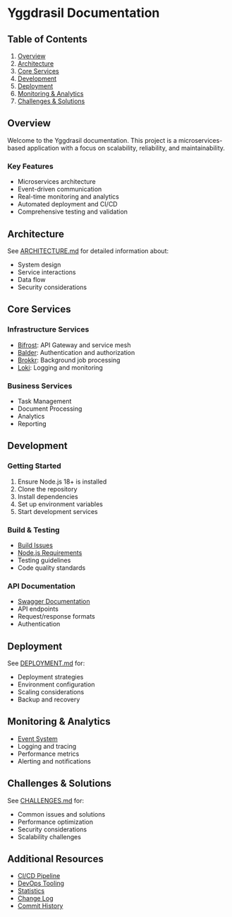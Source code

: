 # Yggdrasil Documentation

## Table of Contents
1. [Overview](#overview)
2. [Architecture](#architecture)
3. [Core Services](#core-services)
4. [Development](#development)
5. [Deployment](#deployment)
6. [Monitoring & Analytics](#monitoring--analytics)
7. [Challenges & Solutions](#challenges--solutions)

## Overview
Welcome to the Yggdrasil documentation. This project is a microservices-based application with a focus on scalability, reliability, and maintainability.

### Key Features
- Microservices architecture
- Event-driven communication
- Real-time monitoring and analytics
- Automated deployment and CI/CD
- Comprehensive testing and validation

## Architecture
See [ARCHITECTURE.md](./ARCHITECTURE.md) for detailed information about:
- System design
- Service interactions
- Data flow
- Security considerations

## Core Services

### Infrastructure Services
- [Bifrost](./BIFROST.md): API Gateway and service mesh
- [Balder](./BALDER.md): Authentication and authorization
- [Brokkr](./BROKKR.md): Background job processing
- [Loki](./LOKI.md): Logging and monitoring

### Business Services
- Task Management
- Document Processing
- Analytics
- Reporting

## Development

### Getting Started
1. Ensure Node.js 18+ is installed
2. Clone the repository
3. Install dependencies
4. Set up environment variables
5. Start development services

### Build & Testing
- [Build Issues](./COMMON_BUILD_ISSUES.md)
- [Node.js Requirements](./node-version-requirements.md)
- Testing guidelines
- Code quality standards

### API Documentation
- [Swagger Documentation](./SWAGGER.md)
- API endpoints
- Request/response formats
- Authentication

## Deployment
See [DEPLOYMENT.md](./DEPLOYMENT.md) for:
- Deployment strategies
- Environment configuration
- Scaling considerations
- Backup and recovery

## Monitoring & Analytics
- [Event System](./EVENT_SYSTEM.md)
- Logging and tracing
- Performance metrics
- Alerting and notifications

## Challenges & Solutions
See [CHALLENGES.md](./CHALLENGES.md) for:
- Common issues and solutions
- Performance optimization
- Security considerations
- Scalability challenges

## Additional Resources
- [CI/CD Pipeline](./CICD.md)
- [DevOps Tooling](./devops-tooling.md)
- [Statistics](./STATISTICS.md)
- [Change Log](./CHANGELOG.md)
- [Commit History](./COMMIT_HISTORY.md)
